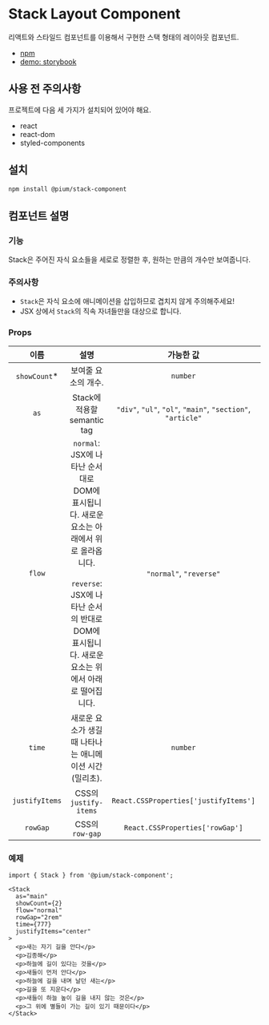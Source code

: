 # Stack Layout Component

리액트와 스타일드 컴포넌트를 이용해서 구현한 스택 형태의 레이아웃 컴포넌트.

- [npm](https://www.npmjs.com/package/@pium/stack-component)
- [demo: storybook](https://blog.pium.life/stack-component/)

## 사용 전 주의사항

프로젝트에 다음 세 가지가 설치되어 있어야 해요.
- react
- react-dom
- styled-components

## 설치

```bash
npm install @pium/stack-component
```

## 컴포넌트 설명

### 기능

Stack은 주어진 자식 요소들을 세로로 정렬한 후, 원하는 만큼의 개수만 보여줍니다.

### 주의사항

- `Stack`은 자식 요소에 애니메이션을 삽입하므로 겹치지 않게 주의해주세요!
- JSX 상에서 `Stack`의 직속 자녀들만을 대상으로 합니다.

### Props

|이름|설명|가능한 값|기본값|
|:-:|:-:|:-:|:-:|
|`showCount`*|보여줄 요소의 개수.|`number`|-|
|`as`|Stack에 적용할 semantic tag|`"div"`, `"ul"`, `"ol"`, `"main"`, `"section"`, `"article"`|`"div"`|
|`flow`|`normal`: JSX에 나타난 순서대로 DOM에 표시됩니다. 새로운 요소는 아래에서 위로 올라옵니다.<br /><br />`reverse`: JSX에 나타난 순서의 반대로 DOM에 표시됩니다. 새로운 요소는 위에서 아래로 떨어집니다.|`"normal"`, `"reverse"`|`"reverse"`|
|`time`|새로운 요소가 생길 때 나타나는 애니메이션 시간(밀리초).|`number`|`400`|
|`justifyItems`|CSS의 `justify-items`|`React.CSSProperties['justifyItems']`|`"normal"`|
|`rowGap`|CSS의 `row-gap`|`React.CSSProperties['rowGap']`|`0`|

### 예제

```tsx
import { Stack } from '@pium/stack-component';

<Stack
  as="main"
  showCount={2}
  flow="normal"
  rowGap="2rem"
  time={777}
  justifyItems="center"
>
  <p>새는 자기 길을 안다</p>
  <p>김종해</p>
  <p>하늘에 길이 있다는 것을</p>
  <p>새들이 먼저 안다</p>
  <p>하늘에 길을 내며 날던 새는</p>
  <p>길을 또 지운다</p>
  <p>새들이 하늘 높이 길을 내지 않는 것은</p>
  <p>그 위에 별들이 가는 길이 있기 때문이다</p>
</Stack>
```